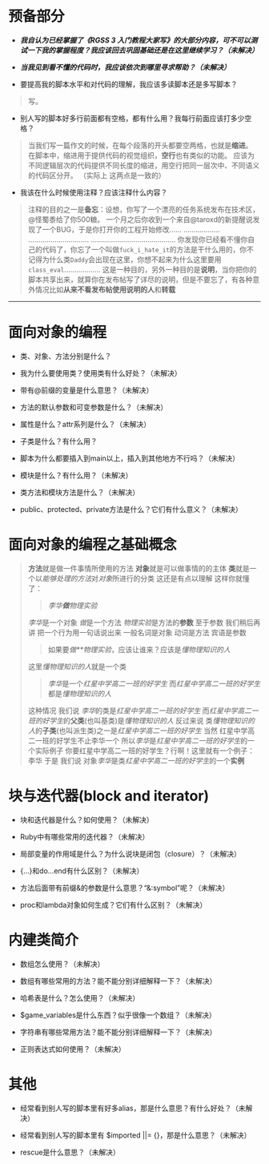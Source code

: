 # 预备部分 #
- ***我自认为已经掌握了《RGSS 3 入门教程大家写》的大部分内容，可不可以测试一下我的掌握程度？我应该回去巩固基础还是在这里继续学习？（未解决）***

- ***当我见到看不懂的代码时，我应该依次到哪里寻求帮助？（未解决）***

* 要提高我的脚本水平和对代码的理解，我应该多读脚本还是多写脚本？
> 写。

- 别人写的脚本好多行前面都有空格，都有什么用？我每行前面应该打多少空格？
> 当我们写一篇作文的时候，在每个段落的开头都要空两格，也就是**缩进**。
> 在脚本中，缩进用于提供代码的视觉组织，**空行**也有类似的功能。
> 应该为不同逻辑层次的代码提供不同长度的缩进，用空行把同一层次中、不同语义的代码区分开。
> （实际上 这两点是一致的）

- 我该在什么时候使用注释？应该注释什么内容？
> 注释的目的之一是**备忘**：设想，你写了一个漂亮的任务系统发布在技术区，@怪蜀黍给了你500糖。
> 一个月之后你收到一个来自@taroxd的新提醒说发现了一个BUG，于是你打开你的工程开始修改……
> ………………
> …………………………
> ……………………………………
> 你发现你已经看不懂你自己的代码了，你忘了一个叫做`fuck_i_hate_it`的方法是干什么用的，你不记得为什么类`Daddy`会出现在这里，你想不起来为什么这里要用`class_eval`………………
> 这是一种目的，另外一种目的是**说明**，当你把你的脚本共享出来，就算你在发布帖写了详尽的说明，但是不要忘了，有各种意外情况比如**从来不看发布帖使用说明的人**和**转载**

----------
# 面向对象的编程 #
- 类、对象、方法分别是什么？

- 我为什么要使用类？使用类有什么好处？（未解决）

- 带有@前缀的变量是什么意思？（未解决）

- 方法的默认参数和可变参数是什么？（未解决）

- 属性是什么？attr系列是什么？（未解决）

- 子类是什么？有什么用？

- 脚本为什么都要插入到main以上，插入到其他地方不行吗？（未解决）

- 模块是什么？有什么用？（未解决）

- 类方法和模块方法是什么？（未解决）

- public、protected、private方法是什么？它们有什么意义？（未解决）

# 面向对象的编程之基础概念 #
> **方法**就是做一件事情所使用的方法
> **对象**就是可以做事情的的主体
> **类**就是一个以*能够处理的方法*对*对象*所进行的分类
> 这还是有点以理解 这样你就懂了：
>> *李华**做**物理实验*
>
> *李华*是一个对象 *做*是一个方法 *物理实验*是方法的**参数** 至于参数 我们稍后再讲
> 把一个行为用一句话说出来 一般名词是对象 动词是方法 宾语是参数
>> 如果要*做**物理实验*，应该让谁来？应该是*懂物理知识的人*
>
> 这里*懂物理知识的人*就是一个类
>> *李华*是一个*红星中学高二一班的好学生*  而*红星中学高二一班的好学生*都是*懂物理知识的人*
>
> 这种情况 我们说 *李华*的类是*红星中学高二一班的好学生*
> 而*红星中学高二一班的好学生*的**父类**(也叫基类)是*懂物理知识的人*
> 反过来说 类*懂物理知识的人*的**子类**(也叫派生类)之一是*红星中学高二一班的好学生*
> 当然 红星中学高二一班的好学生不止李华一个 所以*李华*是*红星中学高二一班的好学生*的一个实际例子
> 你要红星中学高二一班的好学生？行啊！这里就有一个例子：李华
> 于是 我们说 对象*李华*是类*红星中学高二一班的好学生*的一个**实例**
> 


# 块与迭代器(block and iterator) #
- 块和迭代器是什么？如何使用？（未解决）

- Ruby中有哪些常用的迭代器？（未解决）

- 局部变量的作用域是什么？为什么说块是闭包（closure）？（未解决）

- {...}和do...end有什么区别？（未解决）

- 方法后面带有前缀&的参数是什么意思？“&:symbol”呢？（未解决）

- proc和lambda对象如何生成？它们有什么区别？（未解决）


# 内建类简介 #
- 数组怎么使用？（未解决）

- 数组有哪些常用的方法？能不能分别详细解释一下？（未解决）

- 哈希表是什么？怎么使用？（未解决）

- $game_variables是什么东西？似乎很像一个数组？（未解决）

- 字符串有哪些常用方法？能不能分别详细解释一下？（未解决）

- 正则表达式如何使用？（未解决）


# 其他 #
- 经常看到别人写的脚本里有好多alias，那是什么意思？有什么好处？（未解决）

- 经常看到别人写的脚本里有 $imported ||= {}，那是什么意思？（未解决）

- rescue是什么意思？（未解决）